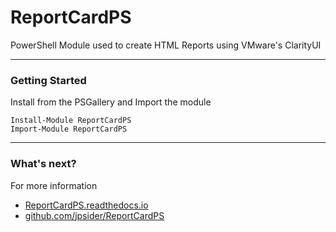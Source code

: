 # ReportCardPS

PowerShell Module used to create HTML Reports using VMware's ClarityUI

---

### Getting Started

Install from the PSGallery and Import the module

    Install-Module ReportCardPS
    Import-Module ReportCardPS

---

### What's next?

For more information

* [ReportCardPS.readthedocs.io](http://ReportCardPS.readthedocs.io)
* [github.com/jpsider/ReportCardPS](https://github.com/jpsider/ReportCardPS)
